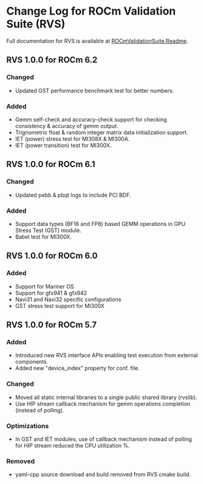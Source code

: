 # Change Log for ROCm Validation Suite (RVS)

Full documentation for RVS is available at [ROCmValidationSuite.Readme](https://github.com/ROCm-Developer-Tools/ROCmValidationSuite).

## RVS 1.0.0 for ROCm 6.2

### Changed

- Updated GST performance benchmark test for better numbers.

### Added

- Gemm self-check and accuracy-check support for checking consistency & accuracy of gemm output.
- Trignometric float & random integer matrix data initialization support.
- IET (power) stress test for MI308X & MI300A.
- IET (power transition) test for MI300X.

## RVS 1.0.0 for ROCm 6.1

### Changed

- Updated pebb & pbqt logs to include PCI BDF.

### Added

- Support data types (BF16 and FP8) based GEMM operations in GPU Stress Test (GST) module.
- Babel test for MI300X.

## RVS 1.0.0 for ROCm 6.0

### Added

- Support for Mariner OS
- Support for gfx941 & gfx942
- Navi31 and Navi32 specific configurations
- GST stress test support for MI300X

## RVS 1.0.0 for ROCm 5.7

### Added

- Introduced new RVS interface APIs enabling test execution from external components.
- Added new "device_index" property for conf. file.

### Changed

- Moved all static internal libraries to a single public shared library (rvslib).
- Use HIP stream callback mechanism for gemm operations completion (instead of polling).

### Optimizations

- In GST and IET modules, use of callback mechanism instead of polling for HIP stream reduced the CPU utilization %.

### Removed

- yaml-cpp source download and build removed from RVS cmake build.
